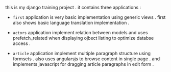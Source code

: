 this is my django training project .
it contains three applications :

- `first` application is very basic implementation using generic views .
first also shows basic language translation implementation .

- `actors` application implement relation between models and uses prefetch_related when displaying ojbect listing to optimize databse access .

- `article` application implement multiple paragraph structure using formsets .
also uses angularsjs to browse content in single page .
and implements javascript for dragging article paragraphs in edit form .
